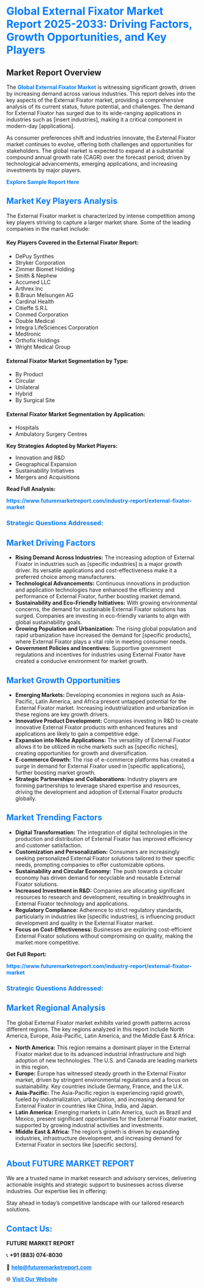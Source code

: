 <h1 style="color: #007BFF;">Global External Fixator Market Report 2025-2033: Driving Factors, Growth Opportunities, and Key Players</h1>

<section id="overview">
<h2>Market Report Overview</h2>
<p>The <a href="https://www.futuremarketreport.com/industry-report/external-fixator-market" style="color: #007BFF; text-decoration: none;"><strong>Global External Fixator Market</strong></a> is witnessing significant growth, driven by increasing demand across various industries. This report delves into the key aspects of the External Fixator market, providing a comprehensive analysis of its current status, future potential, and challenges. The demand for External Fixator has surged due to its wide-ranging applications in industries such as [insert industries], making it a critical component in modern-day [applications].</p>
<p>As consumer preferences shift and industries innovate, the External Fixator market continues to evolve, offering both challenges and opportunities for stakeholders. The global market is expected to expand at a substantial compound annual growth rate (CAGR) over the forecast period, driven by technological advancements, emerging applications, and increasing investments by major players.</p>
</section>

<section id="overview">
<p><a href="https://www.futuremarketreport.com/request-sample/reportId=99232" style="color: #007BFF; text-decoration: none;"><strong>Explore Sample Report Here</strong></a></p>
</section>

<section id="key-players">
<h2 style="color: #007BFF;">Market Key Players Analysis</h2>
<p>The External Fixator market is characterized by intense competition among key players striving to capture a larger market share. Some of the leading companies in the market include:</p>
<h4>Key Players Covered in the External Fixator Report:</h4>
<ul><li>DePuy Synthes</li><li>Stryker Corporation</li><li>Zimmer Biomet Holding</li><li>Smith &amp; Nephew</li><li>Accumed LLC</li><li>Arthrex Inc</li><li>B.Braun Melsungen AG</li><li>Cardinal Health</li><li>Citieffe S.R.L</li><li>Conmed Corporation</li><li>Double Medical</li><li>Integra LifeSciences Corporation</li><li>Medtronic</li><li>Orthofix Holdings</li><li>Wright Medical Group</li></ul>
<h4>External Fixator Market Segmentation by Type:</h4>
<ul><li>By Product</li><li>Circular</li><li>Unilateral</li><li>Hybrid</li><li>By Surgical Site</li></ul>

<h4>External Fixator Market Segmentation by Application:</h4>
<ul><li>Hospitals</li><li>Ambulatory Surgery Centres</li></ul>
<p><strong>Key Strategies Adopted by Market Players:</strong></p>
<ul>
<li>Innovation and R&D</li>
<li>Geographical Expansion</li>
<li>Sustainability Initiatives</li>
<li>Mergers and Acquisitions</li>
</ul>
</section>

<section>
<p><strong>Read Full Analysis: </strong></p><a href="https://www.futuremarketreport.com/industry-report/external-fixator-market" style="color: #007BFF; text-decoration: none;"><strong>https://www.futuremarketreport.com/industry-report/external-fixator-market</strong></a>
<h3 style="color: #007BFF;">Strategic Questions Addressed:</h3>
</section>

<section id="driving-factors">
<h2 style="color: #007BFF;">Market Driving Factors</h2>
<ul>
<li><strong>Rising Demand Across Industries:</strong> The increasing adoption of External Fixator in industries such as [specific industries] is a major growth driver. Its versatile applications and cost-effectiveness make it a preferred choice among manufacturers.</li>
<li><strong>Technological Advancements:</strong> Continuous innovations in production and application technologies have enhanced the efficiency and performance of External Fixator, further boosting market demand.</li>
<li><strong>Sustainability and Eco-Friendly Initiatives:</strong> With growing environmental concerns, the demand for sustainable External Fixator solutions has surged. Companies are investing in eco-friendly variants to align with global sustainability goals.</li>
<li><strong>Growing Population and Urbanization:</strong> The rising global population and rapid urbanization have increased the demand for [specific products], where External Fixator plays a vital role in meeting consumer needs.</li>
<li><strong>Government Policies and Incentives:</strong> Supportive government regulations and incentives for industries using External Fixator have created a conducive environment for market growth.</li>
</ul>
</section>

<section id="growth-opportunities">
<h2 style="color: #007BFF;">Market Growth Opportunities</h2>
<ul>
<li><strong>Emerging Markets:</strong> Developing economies in regions such as Asia-Pacific, Latin America, and Africa present untapped potential for the External Fixator market. Increasing industrialization and urbanization in these regions are key growth drivers.</li>
<li><strong>Innovative Product Development:</strong> Companies investing in R&D to create innovative External Fixator products with enhanced features and applications are likely to gain a competitive edge.</li>
<li><strong>Expansion into Niche Applications:</strong> The versatility of External Fixator allows it to be utilized in niche markets such as [specific niches], creating opportunities for growth and diversification.</li>
<li><strong>E-commerce Growth:</strong> The rise of e-commerce platforms has created a surge in demand for External Fixator used in [specific applications], further boosting market growth.</li>
<li><strong>Strategic Partnerships and Collaborations:</strong> Industry players are forming partnerships to leverage shared expertise and resources, driving the development and adoption of External Fixator products globally.</li>
</ul>
</section>

<section id="trending-factors">
<h2 style="color: #007BFF;">Market Trending Factors</h2>
<ul>
<li><strong>Digital Transformation:</strong> The integration of digital technologies in the production and distribution of External Fixator has improved efficiency and customer satisfaction.</li>
<li><strong>Customization and Personalization:</strong> Consumers are increasingly seeking personalized External Fixator solutions tailored to their specific needs, prompting companies to offer customizable options.</li>
<li><strong>Sustainability and Circular Economy:</strong> The push towards a circular economy has driven demand for recyclable and reusable External Fixator solutions.</li>
<li><strong>Increased Investment in R&D:</strong> Companies are allocating significant resources to research and development, resulting in breakthroughs in External Fixator technology and applications.</li>
<li><strong>Regulatory Compliance:</strong> Adherence to strict regulatory standards, particularly in industries like [specific industries], is influencing product development and quality in the External Fixator market.</li>
<li><strong>Focus on Cost-Effectiveness:</strong> Businesses are exploring cost-efficient External Fixator solutions without compromising on quality, making the market more competitive.</li>
</ul>
</section>

<section>
<p><strong>Get Full Report: </strong></p><a href="https://www.futuremarketreport.com/industry-report/external-fixator-market" style="color: #007BFF; text-decoration: none;"><strong>https://www.futuremarketreport.com/industry-report/external-fixator-market</strong></a>
<h3 style="color: #007BFF;">Strategic Questions Addressed:</h3>
</section>


<section id="regional-analysis">
<h2 style="color: #007BFF;">Market Regional Analysis</h2>
<p>The global External Fixator market exhibits varied growth patterns across different regions. The key regions analyzed in this report include North America, Europe, Asia-Pacific, Latin America, and the Middle East & Africa:</p>
<ul>
<li><strong>North America:</strong> This region remains a dominant player in the External Fixator market due to its advanced industrial infrastructure and high adoption of new technologies. The U.S. and Canada are leading markets in this region.</li>
<li><strong>Europe:</strong> Europe has witnessed steady growth in the External Fixator market, driven by stringent environmental regulations and a focus on sustainability. Key countries include Germany, France, and the U.K.</li>
<li><strong>Asia-Pacific:</strong> The Asia-Pacific region is experiencing rapid growth, fueled by industrialization, urbanization, and increasing demand for External Fixator in countries like China, India, and Japan.</li>
<li><strong>Latin America:</strong> Emerging markets in Latin America, such as Brazil and Mexico, present significant opportunities for the External Fixator market, supported by growing industrial activities and investments.</li>
<li><strong>Middle East & Africa:</strong> The region’s growth is driven by expanding industries, infrastructure development, and increasing demand for External Fixator in sectors like [specific sectors].</li>
</ul>
</section>

<footer>
<h2 style="color: #007BFF;">About FUTURE MARKET REPORT</h2>
<p>We are a trusted name in market research and advisory services, delivering actionable insights and strategic support to businesses across diverse industries. Our expertise lies in offering:</p>

<p>Stay ahead in today’s competitive landscape with our tailored research solutions.</p>

<h2 style="color: #007BFF;">Contact Us:</h2>
<p><strong>FUTURE MARKET REPORT</strong></p>
<p>📞 <strong>+91 (883) 074-8030</strong></p>
<p>📧 <strong><a href="mailto:help@futuremarketreport.com" style="color: #007BFF;">help@futuremarketreport.com</a></strong></p>
<p>🌐 <strong><a href="https://www.futuremarketreport.com/" style="color: #007BFF;">Visit Our Website</a></strong></p>
</footer>